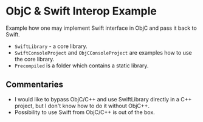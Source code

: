 # ObjC & Swift Interop Example

Example how one may implement Swift interface in ObjC and pass it back to Swift.

* `SwiftLibrary` - a core library.
* `SwiftConsoleProject` and `ObjCConsoleProject` are examples how to use the core library.
* `Precompiled` is a folder which contains a static library.

## Commentaries

- I would like to bypass ObjC/C++ and use SwiftLibrary directly in a C++ project, but I don't know how to do it without ObjC++.
- Possibility to use Swift from ObjC/C++ is out of the box.
